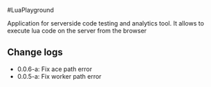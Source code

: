 #LuaPlayground


Application for serverside code testing and analytics tool.
It allows to execute lua code on the server from the browser

## Change logs
* 0.0.6-a: Fix ace path error
* 0.0.5-a: Fix worker path error